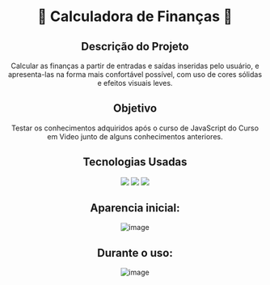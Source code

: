 <div align="center">
  
  # 💸 Calculadora de Finanças 💸
  
  ## Descrição do Projeto
  
  <p align="center">Calcular as finanças a partir de entradas e saídas inseridas pelo usuário, e apresenta-las na forma mais confortável possível, com uso de cores sólidas e efeitos visuais leves.</p>

  ## Objetivo

  <p align="center">Testar os conhecimentos adquiridos após o curso de JavaScript do Curso em Video junto de alguns conhecimentos anteriores.</p>

  ## Tecnologias Usadas

  <img src="https://img.shields.io/badge/HTML5-323330?style=for-the-badge&logo=html5&logoColor=white">
  <img src="https://img.shields.io/badge/CSS3-323330?style=for-the-badge&logo=css3&logoColor=white">
  <img src="https://img.shields.io/badge/JavaScript-323330?style=for-the-badge&logo=javascript&logoColor=white">

  ## Aparencia inicial:

  ![image](https://user-images.githubusercontent.com/69209246/148417181-970ff567-0bad-43db-9af0-4e024b12cb10.png)

  ## Durante o uso:

  ![image](https://user-images.githubusercontent.com/69209246/148418234-20b5bd1f-d70a-40cb-b30e-8099cfcb25d9.png)
  
</div>
